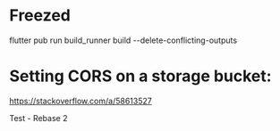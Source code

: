 # Freezed

flutter pub run build_runner build --delete-conflicting-outputs

# Setting CORS on a storage bucket:

https://stackoverflow.com/a/58613527

Test - Rebase
2
